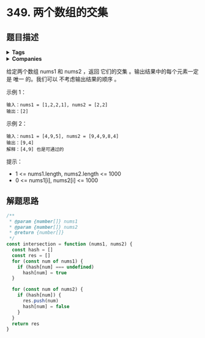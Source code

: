 # 349. 两个数组的交集 <Badge type="tip" text="简单" />

## 题目描述

<details><summary><b>Tags</b></summary>
hash-table | two-pointers | binary-search | sort

</details>

<details><summary><b>Companies</b></summary>
twosigma
</details>

给定两个数组 nums1 和 nums2 ，返回 它们的交集 。输出结果中的每个元素一定是 唯一 的。我们可以 不考虑输出结果的顺序 。

示例 1：

```
输入：nums1 = [1,2,2,1], nums2 = [2,2]
输出：[2]
```

示例 2：

```
输入：nums1 = [4,9,5], nums2 = [9,4,9,8,4]
输出：[9,4]
解释：[4,9] 也是可通过的
```

提示：

- 1 <= nums1.length, nums2.length <= 1000
- 0 <= nums1[i], nums2[i] <= 1000

## 解题思路

```js
/**
 * @param {number[]} nums1
 * @param {number[]} nums2
 * @return {number[]}
 */
const intersection = function (nums1, nums2) {
  const hash = []
  const res = []
  for (const num of nums1) {
    if (hash[num] === undefined)
      hash[num] = true
  }

  for (const num of nums2) {
    if (hash[num]) {
      res.push(num)
      hash[num] = false
    }
  }
  return res
}
```
